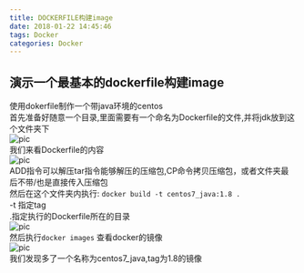 ```yaml
---
title: DOCKERFILE构建image
date: 2018-01-22 14:45:46
tags: Docker
categories: Docker
---
```


## 演示一个最基本的dockerfile构建image
使用dokerfile制作一个带java环境的centos  
首先准备好随意一个目录,里面需要有一个命名为Dockerfile的文件,并将jdk放到这个文件夹下  
![pic](1.png)  
我们来看Dockerfile的内容  
![pic](2.png)  
ADD指令可以解压tar指令能够解压的压缩包,CP命令拷贝压缩包，或者文件夹最后不带/也是直接传入压缩包  
然后在这个文件夹内执行:
`docker build -t centos7_java:1.8 .`  
-t 指定tag  
.指定执行的Dockerfile所在的目录  
![pic](3.png)  
然后执行`docker images` 查看docker的镜像  
![pic](2.png)  
我们发现多了一个名称为centos7_java,tag为1.8的镜像
